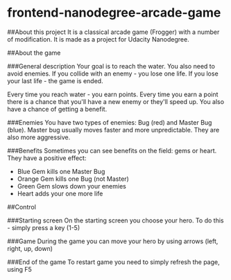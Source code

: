 frontend-nanodegree-arcade-game
===============================

##About this project
It is a classical arcade game (Frogger) with a number of modification.
It is made as a project for Udacity Nanodegree.

##About the game

###General description
Your goal is to reach the water. You also need to avoid enemies.
If you collide with an enemy - you lose one life.
If you lose your last life - the game is ended.

Every time you reach water - you earn points. Every time you earn a point there is a chance that you'll have a new enemy or they'll speed up.
You also have a chance of getting a benefit.

###Enemies
You have two types of enemies: Bug (red) and Master Bug (blue).
Master bug usually moves faster and more unpredictable. They are also more aggressive.

###Benefits
Sometimes you can see benefits on the field: gems or heart. They have a positive effect:
* Blue Gem kills one Master Bug
* Orange Gem kills one Bug (not Master)
* Green Gem slows down your enemies
* Heart adds your one more life

##Control

###Starting screen
On the starting screen you choose your hero. To do this - simply press a key (1-5)

###Game
During the game you can move your hero by using arrows (left, right, up, down)

###End of the game
To restart game you need to simply refresh the page, using F5
